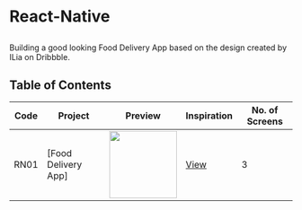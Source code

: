 # React-Native

## 

Building a good looking Food Delivery App based on the design created by ILia on Dribbble.

## Table of Contents

| Code | Project | Preview | Inspiration | No. of Screens |
| ------ | ------ | ------ | ------ | ------ |
| RN01 | [Food Delivery App] | <img src="https://cdn.dribbble.com/users/1716131/screenshots/14527824/media/c490abc83e617dcfca83cb67ebf279a1.png?compress=1&resize=1200x900" width="120" /> | [View](https://dribbble.com/shots/14527824-Food-Delivery-Mobile-App) | 3 |
